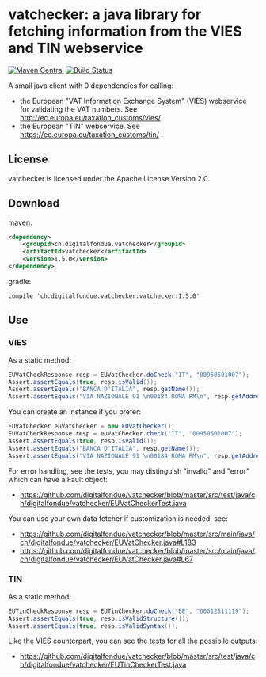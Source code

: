 # vatchecker: a java library for fetching information from the VIES and TIN webservice

[![Maven Central](https://img.shields.io/maven-central/v/ch.digitalfondue.vatchecker/vatchecker.svg)](http://search.maven.org/#search%7Cga%7C1%7Ca%3A%22vatchecker%22)
[![Build Status](https://img.shields.io/github/workflow/status/digitalfondue/vatchecker/.github/workflows/maven.yml)](https://github.com/digitalfondue/vatchecker/actions?query=workflow%3A%22Java+CI+with+Maven%22)
 
A small java client with 0 dependencies for calling:
 - the European "VAT Information Exchange System" (VIES) webservice for validating the VAT numbers. See http://ec.europa.eu/taxation_customs/vies/ .
 - the European "TIN" webservice. See https://ec.europa.eu/taxation_customs/tin/ .

## License

vatchecker is licensed under the Apache License Version 2.0.

## Download

maven:

```xml
<dependency>
    <groupId>ch.digitalfondue.vatchecker</groupId>
    <artifactId>vatchecker</artifactId>
    <version>1.5.0</version>
</dependency>
```

gradle:

```
compile 'ch.digitalfondue.vatchecker:vatchecker:1.5.0'
```

## Use

### VIES
As a static method:

```java
EUVatCheckResponse resp = EUVatChecker.doCheck("IT", "00950501007");
Assert.assertEquals(true, resp.isValid());
Assert.assertEquals("BANCA D'ITALIA", resp.getName());
Assert.assertEquals("VIA NAZIONALE 91 \n00184 ROMA RM\n", resp.getAddress());
```

You can create an instance if you prefer:

```java
EUVatChecker euVatChecker = new EUVatChecker();
EUVatCheckResponse resp = euVatChecker.check("IT", "00950501007");
Assert.assertEquals(true, resp.isValid());
Assert.assertEquals("BANCA D'ITALIA", resp.getName());
Assert.assertEquals("VIA NAZIONALE 91 \n00184 ROMA RM\n", resp.getAddress());
```

For error handling, see the tests, you may distinguish "invalid" and "error" which can have a Fault object:

 - https://github.com/digitalfondue/vatchecker/blob/master/src/test/java/ch/digitalfondue/vatchecker/EUVatCheckerTest.java

You can use your own data fetcher if customization is needed, see:

 - https://github.com/digitalfondue/vatchecker/blob/master/src/main/java/ch/digitalfondue/vatchecker/EUVatChecker.java#L183
 - https://github.com/digitalfondue/vatchecker/blob/master/src/main/java/ch/digitalfondue/vatchecker/EUVatChecker.java#L67

### TIN

As a static method:

```java
EUTinCheckResponse resp = EUTinChecker.doCheck("BE", "00012511119");
Assert.assertEquals(true, resp.isValidStructure());
Assert.assertEquals(true, resp.isValidSyntax());
```

Like the VIES counterpart, you can see the tests for all the possibile outputs:

 - https://github.com/digitalfondue/vatchecker/blob/master/src/test/java/ch/digitalfondue/vatchecker/EUTinCheckerTest.java
